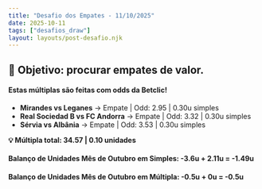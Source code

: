 ```yaml
---
title: "Desafio dos Empates - 11/10/2025"
date: 2025-10-11
tags: ["desafios_draw"]
layout: layouts/post-desafio.njk
---
```


## 🎯 Objetivo: procurar empates de valor.

#### Estas múltiplas são feitas com odds da Betclic!

- **Mirandes vs Leganes** → Empate | Odd: 2.95 | 0.30u simples 
- **Real Sociedad B vs FC Andorra** → Empate | Odd: 3.32 | 0.30u simples 
- **Sérvia vs Albânia** → Empate | Odd: 3.53 | 0.30u simples 

**💡 Múltipla total: 34.57 | 0.10 unidades** 


#### Balanço de Unidades Mês de Outubro em Simples: -3.6u + 2.11u = -1.49u 
#### Balanço de Unidades Mês de Outubro em Múltipla: -0.5u + 0u = -0.5u
